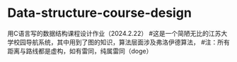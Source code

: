 # Data-structure-course-design
用C语言写的数据结构课程设计作业（2024.2.22）
#这是一个简陋无比的江苏大学校园导航系统，其中用到了图的知识，算法层面涉及弗洛伊德算法，
#注：所有距离与路线都是虚构，如有雷同，纯属雷同（doge）
